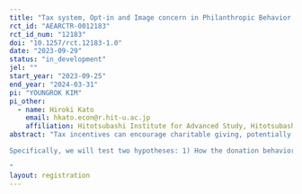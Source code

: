 ```yaml
---
title: "Tax system, Opt-in and Image concern in Philanthropic Behavior "
rct_id: "AEARCTR-0012183"
rct_id_num: "12183"
doi: "10.1257/rct.12183-1.0"
date: "2023-09-29"
status: "in_development"
jel: ""
start_year: "2023-09-25"
end_year: "2024-03-31"
pi: "YOUNGROK KIM"
pi_other:
  - name: Hiroki Kato
    email: hkato.econ@r.hit-u.ac.jp
    affiliation: Hitotsubashi Institute for Advanced Study, Hitotsubashi University
abstract: "Tax incentives can encourage charitable giving, potentially benefiting both society and taxpayers. Some research has shown that image concerns affect donation decisions, so this paper introduces an experimental approach to directly test whether donation behavior can be influenced by image concern. 
Specifically, we will test two hypotheses: 1) How the donation behavior changes when image concern is involved in an environment where the income and benefits of donating are unequal. 2) the interrelationship between unequal social position, image concern, and the impact of reporting costs on the use of rebates. To achieve this goal, we devised a total of 2x2 treatment groups based on whether image concern was considered and whether opt-in was introduced. We will be testing this in a laboratory setting at Kansai University in Japan with approximately 200 to 300 university students. In this experiment, we will examine how subjects respond to different refund rates for donations with different image concerns and opt-in.
"
layout: registration
---
```


